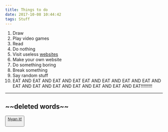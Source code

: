 ```yaml
---
title: Things to do
date: 2017-10-08 10:44:42
tags: Stuff
---
```

1. Draw
2. Play video games
3. Read
4. Do nothing
8. Visit useless [websites](http://www.theuselessweb.com/)
0. Make your own website
10. Do something boring
5555555. Break something
90909. Say random stuff
0006. EAT AND EAT AND EAT AND EAT EAT AND EAT AND EAT AND 
EAT AND EAT AND EAT AND EAT AND EAT AND EAT AND EAT AND EAT!!!!!!!!!

---
\~\~deleted words\~\~
---
<button/><a class="" href="http://nyanit.com/yizew.github.io/Blogs/">Nyan it!


